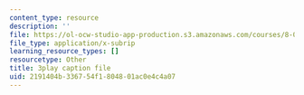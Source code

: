 ```yaml
---
content_type: resource
description: ''
file: https://ol-ocw-studio-app-production.s3.amazonaws.com/courses/8-01sc-classical-mechanics-fall-2016/2191404b336754f1804801ac0e4c4a07_c15RtHXBVuQ.vtt
file_type: application/x-subrip
learning_resource_types: []
resourcetype: Other
title: 3play caption file
uid: 2191404b-3367-54f1-8048-01ac0e4c4a07
---
```

